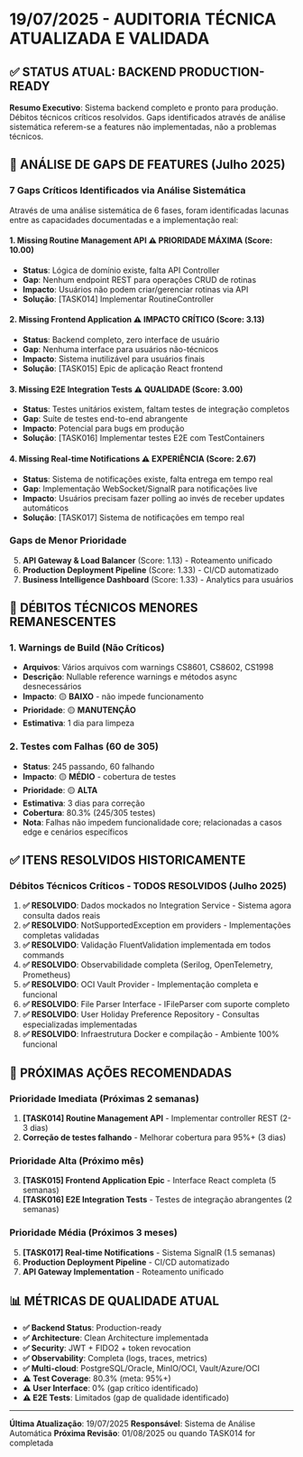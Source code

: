 # 19/07/2025 - AUDITORIA TÉCNICA ATUALIZADA E VALIDADA

## ✅ **STATUS ATUAL: BACKEND PRODUCTION-READY**

**Resumo Executivo**: Sistema backend completo e pronto para produção. Débitos técnicos críticos resolvidos. Gaps identificados através de análise sistemática referem-se a features não implementadas, não a problemas técnicos.

## 🎯 **ANÁLISE DE GAPS DE FEATURES (Julho 2025)**

### **7 Gaps Críticos Identificados via Análise Sistemática**

Através de uma análise sistemática de 6 fases, foram identificadas lacunas entre as capacidades documentadas e a implementação real:

#### **1. Missing Routine Management API** ⚠️ **PRIORIDADE MÁXIMA (Score: 10.00)**
- **Status**: Lógica de domínio existe, falta API Controller
- **Gap**: Nenhum endpoint REST para operações CRUD de rotinas
- **Impacto**: Usuários não podem criar/gerenciar rotinas via API
- **Solução**: [TASK014] Implementar RoutineController

#### **2. Missing Frontend Application** ⚠️ **IMPACTO CRÍTICO (Score: 3.13)**
- **Status**: Backend completo, zero interface de usuário
- **Gap**: Nenhuma interface para usuários não-técnicos
- **Impacto**: Sistema inutilizável para usuários finais
- **Solução**: [TASK015] Epic de aplicação React frontend

#### **3. Missing E2E Integration Tests** ⚠️ **QUALIDADE (Score: 3.00)**
- **Status**: Testes unitários existem, faltam testes de integração completos
- **Gap**: Suíte de testes end-to-end abrangente
- **Impacto**: Potencial para bugs em produção
- **Solução**: [TASK016] Implementar testes E2E com TestContainers

#### **4. Missing Real-time Notifications** ⚠️ **EXPERIÊNCIA (Score: 2.67)**
- **Status**: Sistema de notificações existe, falta entrega em tempo real
- **Gap**: Implementação WebSocket/SignalR para notificações live
- **Impacto**: Usuários precisam fazer polling ao invés de receber updates automáticos
- **Solução**: [TASK017] Sistema de notificações em tempo real

### **Gaps de Menor Prioridade**
5. **API Gateway & Load Balancer** (Score: 1.13) - Roteamento unificado
6. **Production Deployment Pipeline** (Score: 1.33) - CI/CD automatizado
7. **Business Intelligence Dashboard** (Score: 1.33) - Analytics para usuários

## 🔶 **DÉBITOS TÉCNICOS MENORES REMANESCENTES**

### 1. **Warnings de Build (Não Críticos)**

- **Arquivos**: Vários arquivos com warnings CS8601, CS8602, CS1998
- **Descrição**: Nullable reference warnings e métodos async desnecessários
- **Impacto**: 🟡 **BAIXO** - não impede funcionamento
- **Prioridade**: 🟡 **MANUTENÇÃO**
- **Estimativa**: 1 dia para limpeza

### 2. **Testes com Falhas (60 de 305)**

- **Status**: 245 passando, 60 falhando
- **Impacto**: 🟡 **MÉDIO** - cobertura de testes
- **Prioridade**: 🟡 **ALTA**
- **Estimativa**: 3 dias para correção
- **Cobertura**: 80.3% (245/305 testes)
- **Nota**: Falhas não impedem funcionalidade core; relacionadas a casos edge e cenários específicos

## ✅ **ITENS RESOLVIDOS HISTORICAMENTE**

### **Débitos Técnicos Críticos - TODOS RESOLVIDOS (Julho 2025)**

1. **✅ RESOLVIDO**: Dados mockados no Integration Service - Sistema agora consulta dados reais
2. **✅ RESOLVIDO**: NotSupportedException em providers - Implementações completas validadas  
3. **✅ RESOLVIDO**: Validação FluentValidation implementada em todos commands
4. **✅ RESOLVIDO**: Observabilidade completa (Serilog, OpenTelemetry, Prometheus)
5. **✅ RESOLVIDO**: OCI Vault Provider - Implementação completa e funcional
6. **✅ RESOLVIDO**: File Parser Interface - IFileParser com suporte completo
7. **✅ RESOLVIDO**: User Holiday Preference Repository - Consultas especializadas implementadas
8. **✅ RESOLVIDO**: Infraestrutura Docker e compilação - Ambiente 100% funcional

## 🚀 **PRÓXIMAS AÇÕES RECOMENDADAS**

### **Prioridade Imediata (Próximas 2 semanas)**
1. **[TASK014] Routine Management API** - Implementar controller REST (2-3 dias)
2. **Correção de testes falhando** - Melhorar cobertura para 95%+ (3 dias)

### **Prioridade Alta (Próximo mês)**
3. **[TASK015] Frontend Application Epic** - Interface React completa (5 semanas)
4. **[TASK016] E2E Integration Tests** - Testes de integração abrangentes (2 semanas)

### **Prioridade Média (Próximos 3 meses)**
5. **[TASK017] Real-time Notifications** - Sistema SignalR (1.5 semanas)
6. **Production Deployment Pipeline** - CI/CD automatizado
7. **API Gateway Implementation** - Roteamento unificado

## 📊 **MÉTRICAS DE QUALIDADE ATUAL**

- **✅ Backend Status**: Production-ready
- **✅ Architecture**: Clean Architecture implementada
- **✅ Security**: JWT + FIDO2 + token revocation
- **✅ Observability**: Completa (logs, traces, metrics)
- **✅ Multi-cloud**: PostgreSQL/Oracle, MinIO/OCI, Vault/Azure/OCI
- **⚠️ Test Coverage**: 80.3% (meta: 95%+)
- **⚠️ User Interface**: 0% (gap crítico identificado)
- **⚠️ E2E Tests**: Limitados (gap de qualidade identificado)

---

**Última Atualização**: 19/07/2025
**Responsável**: Sistema de Análise Automática
**Próxima Revisão**: 01/08/2025 ou quando TASK014 for completada
